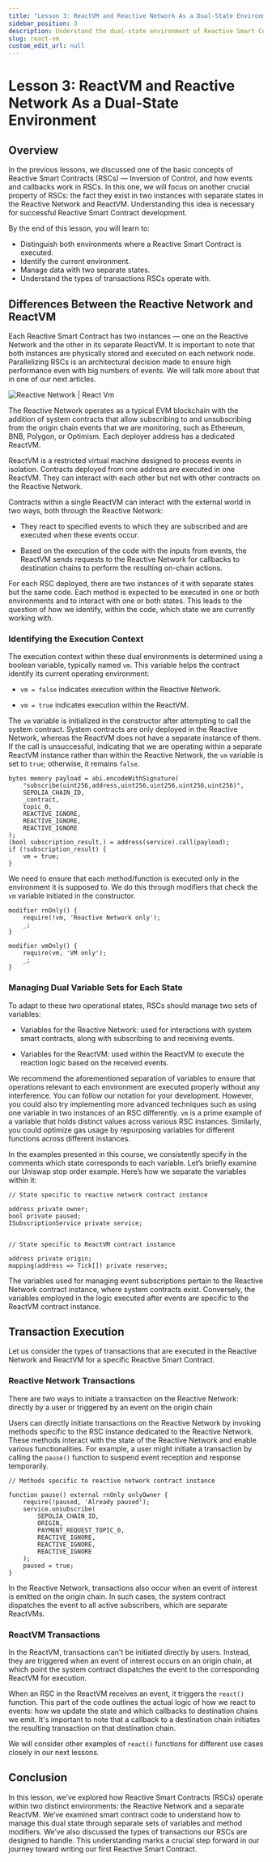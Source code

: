 ```yaml
---
title: "Lesson 3: ReactVM and Reactive Network As a Dual-State Environment"
sidebar_position: 3
description: Understand the dual-state environment of Reactive Smart Contracts. Learn to manage data, identify execution contexts, and handle transactions in both Reactive Network and ReactVM for efficient RSC development.
slug: react-vm
custom_edit_url: null
---
```


# Lesson 3: ReactVM and Reactive Network As a Dual-State Environment

## Overview

In the previous lessons, we discussed one of the basic concepts of Reactive Smart Contracts (RSCs) — Inversion of Control, and how events and callbacks work in RSCs. In this one, we will focus on another crucial property of RSCs: the fact they exist in two instances with separate states in the Reactive Network and ReactVM. Understanding this idea is necessary for successful Reactive Smart Contract development.

By the end of this lesson, you will learn to:

* Distinguish both environments where a Reactive Smart Contract is executed.
* Identify the current environment.
* Manage data with two separate states.
* Understand the types of transactions RSCs operate with.

## Differences Between the Reactive Network and ReactVM

Each Reactive Smart Contract has two instances — one on the Reactive Network and the other in its separate ReactVM. It is important to note that both instances are physically stored and executed on each network node. Parallelizing RSCs is an architectural decision made to ensure high performance even with big numbers of events. We will talk more about that in one of our next articles.

![Reactive Network | React Vm ](./img/reactvm.jpg)

The Reactive Network operates as a typical EVM blockchain with the addition of system contracts that allow subscribing to and unsubscribing from the origin chain events that we are monitoring, such as Ethereum, BNB, Polygon, or Optimism. Each deployer address has a dedicated ReactVM.

ReactVM is a restricted virtual machine designed to process events in isolation. Contracts deployed from one address are executed in one ReactVM. They can interact with each other but not with other contracts on the Reactive Network.

Contracts within a single ReactVM can interact with the external world in two ways, both through the Reactive Network:

* They react to specified events to which they are subscribed and are executed when these events occur.

* Based on the execution of the code with the inputs from events, the ReactVM sends requests to the Reactive Network for callbacks to destination chains to perform the resulting on-chain actions.

For each RSC deployed, there are two instances of it with separate states but the same code. Each method is expected to be executed in one or both environments and to interact with one or both states. This leads to the question of how we identify, within the code, which state we are currently working with.

### Identifying the Execution Context

The execution context within these dual environments is determined using a boolean variable, typically named `vm`. This variable helps the contract identify its current operating environment:

* `vm = false` indicates execution within the Reactive Network.

* `vm = true` indicates execution within the ReactVM.

The `vm` variable is initialized in the constructor after attempting to call the system contract. System contracts are only deployed in the Reactive Network, whereas the ReactVM does not have a separate instance of them. If the call is unsuccessful, indicating that we are operating within a separate ReactVM instance rather than within the Reactive Network, the `vm` variable is set to `true`; otherwise, it remains `false`.

```solidity
bytes memory payload = abi.encodeWithSignature(
    "subscribe(uint256,address,uint256,uint256,uint256,uint256)",
    SEPOLIA_CHAIN_ID,
    _contract,
    topic_0,
    REACTIVE_IGNORE,
    REACTIVE_IGNORE,
    REACTIVE_IGNORE
);
(bool subscription_result,) = address(service).call(payload);
if (!subscription_result) {
    vm = true;
}
```

We need to ensure that each method/function is executed only in the environment it is supposed to. We do this through modifiers that check the `vm` variable initiated in the constructor.

```solidity
modifier rnOnly() {
    require(!vm, 'Reactive Network only');
    _;
}

modifier vmOnly() {
    require(vm, 'VM only');
    _;
}
```

### Managing Dual Variable Sets for Each State

To adapt to these two operational states, RSCs should manage two sets of variables:

* Variables for the Reactive Network: used for interactions with system smart contracts, along with subscribing to and receiving events.

* Variables for the ReactVM: used within the ReactVM to execute the reaction logic based on the received events.

We recommend the aforementioned separation of variables to ensure that operations relevant to each environment are executed properly without any interference. You can follow our notation for your development. However, you could also try implementing more advanced techniques such as using one variable in two instances of an RSC differently. `vm` is a prime example of a variable that holds distinct values across various RSC instances. Similarly, you could optimize gas usage by repurposing variables for different functions across different instances.

In the examples presented in this course, we consistently specify in the comments which state corresponds to each variable. Let’s briefly examine our Uniswap stop order example. Here’s how we separate the variables within it:

```solidity
// State specific to reactive network contract instance

address private owner;
bool private paused;
ISubscriptionService private service;


// State specific to ReactVM contract instance

address private origin;
mapping(address => Tick[]) private reserves;
```

The variables used for managing event subscriptions pertain to the Reactive Network contract instance, where system contracts exist. Conversely, the variables employed in the logic executed after events are specific to the ReactVM contract instance.

## Transaction Execution

Let us consider the types of transactions that are executed in the Reactive Network and ReactVM for a specific Reactive Smart Contract.

### Reactive Network Transactions

There are two ways to initiate a transaction on the Reactive Network: directly by a user or triggered by an event on the origin chain

Users can directly initiate transactions on the Reactive Network by invoking methods specific to the RSC instance dedicated to the Reactive Network. These methods interact with the state of the Reactive Network and enable various functionalities. For example, a user might initiate a transaction by calling the `pause()` function to suspend event reception and response temporarily.

```solidity
// Methods specific to reactive network contract instance

function pause() external rnOnly onlyOwner {
    require(!paused, 'Already paused');
    service.unsubscribe(
        SEPOLIA_CHAIN_ID,
        ORIGIN,
        PAYMENT_REQUEST_TOPIC_0,
        REACTIVE_IGNORE,
        REACTIVE_IGNORE,
        REACTIVE_IGNORE
    );
    paused = true;
}
```

In the Reactive Network, transactions also occur when an event of interest is emitted on the origin chain. In such cases, the system contract dispatches the event to all active subscribers, which are separate ReactVMs.

### ReactVM Transactions

In the ReactVM, transactions can't be initiated directly by users. Instead, they are triggered when an event of interest occurs on an origin chain, at which point the system contract dispatches the event to the corresponding ReactVM for execution.

When an RSC in the ReactVM receives an event, it triggers the `react()` function. This part of the code outlines the actual logic of how we react to events: how we update the state and which callbacks to destination chains we emit. It's important to note that a callback to a destination chain initiates the resulting transaction on that destination chain.

We will consider other examples of `react()` functions for different use cases closely in our next lessons.

## Conclusion

In this lesson, we’ve explored how Reactive Smart Contracts (RSCs) operate within two distinct environments: the Reactive Network and a separate ReactVM. We’ve examined smart contract code to understand how to manage this dual state through separate sets of variables and method modifiers. We’ve also discussed the types of transactions our RSCs are designed to handle. This understanding marks a crucial step forward in our journey toward writing our first Reactive Smart Contract.
